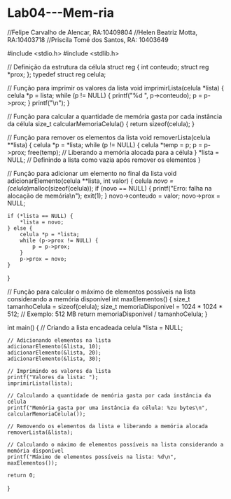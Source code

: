 # Lab04---Mem-ria
//Felipe Carvalho de Alencar, RA:10409804 
//Helen Beatriz Motta, RA:10403718 
//Priscila Tomé dos Santos, RA: 10403649

#include <stdio.h>
#include <stdlib.h>

// Definição da estrutura da célula
struct reg {
    int conteudo;
    struct reg *prox;
};
typedef struct reg celula;

// Função para imprimir os valores da lista
void imprimirLista(celula *lista) {
    celula *p = lista;
    while (p != NULL) {
        printf("%d ", p->conteudo);
        p = p->prox;
    }
    printf("\n");
}

// Função para calcular a quantidade de memória gasta por cada instância da célula
size_t calcularMemoriaCelula() {
    return sizeof(celula);
}

// Função para remover os elementos da lista
void removerLista(celula **lista) {
    celula *p = *lista;
    while (p != NULL) {
        celula *temp = p;
        p = p->prox;
        free(temp); // Liberando a memória alocada para a célula
    }
    *lista = NULL; // Definindo a lista como vazia após remover os elementos
}

// Função para adicionar um elemento no final da lista
void adicionarElemento(celula **lista, int valor) {
    celula *novo = (celula*)malloc(sizeof(celula));
    if (novo == NULL) {
        printf("Erro: falha na alocação de memória\n");
        exit(1);
    }
    novo->conteudo = valor;
    novo->prox = NULL;
    
    if (*lista == NULL) {
        *lista = novo;
    } else {
        celula *p = *lista;
        while (p->prox != NULL) {
            p = p->prox;
        }
        p->prox = novo;
    }
}

// Função para calcular o máximo de elementos possíveis na lista considerando a memória disponível
int maxElementos() {
    size_t tamanhoCelula = sizeof(celula);
    size_t memoriaDisponivel = 1024 * 1024 * 512; // Exemplo: 512 MB
    return memoriaDisponivel / tamanhoCelula;
}

int main() {
    // Criando a lista encadeada
    celula *lista = NULL;

    // Adicionando elementos na lista
    adicionarElemento(&lista, 10);
    adicionarElemento(&lista, 20);
    adicionarElemento(&lista, 30);

    // Imprimindo os valores da lista
    printf("Valores da lista: ");
    imprimirLista(lista);

    // Calculando a quantidade de memória gasta por cada instância da célula
    printf("Memória gasta por uma instância da célula: %zu bytes\n", calcularMemoriaCelula());

    // Removendo os elementos da lista e liberando a memória alocada
    removerLista(&lista);

    // Calculando o máximo de elementos possíveis na lista considerando a memória disponível
    printf("Máximo de elementos possíveis na lista: %d\n", maxElementos());

    return 0;
}

